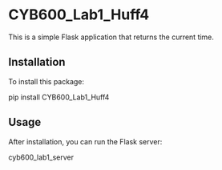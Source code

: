 # CYB600_Lab1_Huff4

This is a simple Flask application that returns the current time.

## Installation

To install this package:

pip install CYB600_Lab1_Huff4


## Usage

After installation, you can run the Flask server:

cyb600_lab1_server
